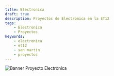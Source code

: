 ```yaml
---
title: Electronica
draft: true
description: Proyectos de Electronica en la ET12
tags:
    - Electronica
    - Proyectos
keywords:
    - electronica
    - et12
    - san martin
    - proyectos
---
```

![Banner Proyecto Electronica](/imgs/proyectoelectronica.png)